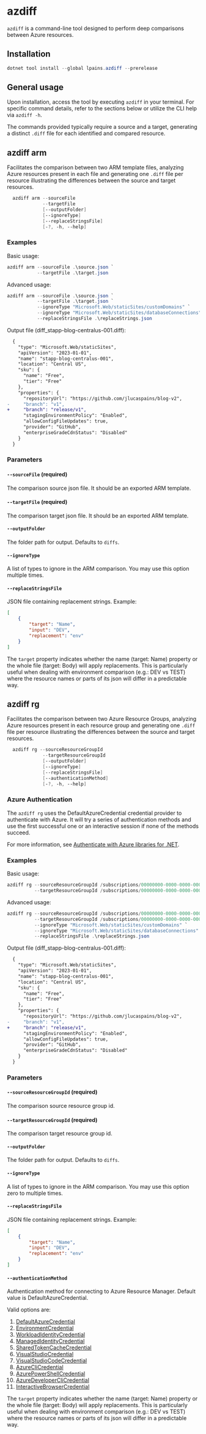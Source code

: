 # azdiff
`azdiff` is a command-line tool designed to perform deep comparisons between Azure resources.

## Installation
```powershell
dotnet tool install --global lpains.azdiff --prerelease
```

## General usage
Upon installation, access the tool by executing `azdiff` in your terminal. For specific command details, refer to the sections below or utilize the CLI help via `azdiff -h`.

The commands provided typically require a source and a target, generating a distinct `.diff` file for each identified and compared resource.

## azdiff arm
Facilitates the comparison between two ARM template files, analyzing Azure resources present in each file and generating one `.diff` file per resource illustrating the differences between the source and target resources.

```powershell
  azdiff arm --sourceFile
             --targetFile
             [--outputFolder]
             [--ignoreType]
             [--replaceStringsFile]
             [-?, -h, --help]
```

### Examples
Basic usage:
```powershell
azdiff arm --sourceFile .\source.json `
           --targetFile .\target.json
```

Advanced usage:
```powershell
azdiff arm --sourceFile .\source.json `
           --targetFile .\target.json `
           --ignoreType "Microsoft.Web/staticSites/customDomains" `
           --ignoreType "Microsoft.Web/staticSites/databaseConnections" `
           --replaceStringsFile .\replaceStrings.json
```

Output file (diff_stapp-blog-centralus-001.diff):
```diff
  {
    "type": "Microsoft.Web/staticSites",
    "apiVersion": "2023-01-01",
    "name": "stapp-blog-centralus-001",
    "location": "Central US",
    "sku": {
      "name": "Free",
      "tier": "Free"
    },
    "properties": {
      "repositoryUrl": "https://github.com/jlucaspains/blog-v2",
-     "branch": "v1",
+     "branch": "release/v1",
      "stagingEnvironmentPolicy": "Enabled",
      "allowConfigFileUpdates": true,
      "provider": "GitHub",
      "enterpriseGradeCdnStatus": "Disabled"
    }
  }

```

### Parameters
#### `--sourceFile` (required)

The comparison source json file. It should be an exported ARM template.

#### `--targetFile` (required)

The comparison target json file. It should be an exported ARM template.

#### `--outputFolder`

The folder path for output. Defaults to `diffs`.

#### `--ignoreType`

A list of types to ignore in the ARM comparison. You may use this option multiple times.

#### `--replaceStringsFile`

JSON file containing replacement strings. Example:

```json
[
    {
        "target": "Name",
        "input": "DEV",
        "replacement": "env"
    }
]
```

The `target` property indicates whether the name (target: Name) property or the whole file (target: Body) will apply replacements. This is particularly useful when dealing with environment comparison (e.g.: DEV vs TEST) where the resource names or parts of its json will differ in a predictable way.

## azdiff rg
Facilitates the comparison between two Azure Resource Groups, analyzing Azure resources present in each resource group and generating one `.diff` file per resource illustrating the differences between the source and target resources.

```powershell
  azdiff rg --sourceResourceGroupId
             --targetResourceGroupId
             [--outputFolder]
             [--ignoreType]
             [--replaceStringsFile]
             [--authenticationMethod]
             [-?, -h, --help]
```

### Azure Authentication
The `azdiff rg` uses the DefaultAzureCredential credential provider to authenticate with Azure. It will try a series of authentication methods and use the first successful one or an interactive session if none of the methods succeed.

For more information, see [Authenticate with Azure libraries for .NET](https://learn.microsoft.com/en-us/dotnet/api/overview/azure/identity-readme?view=azure-dotnet).

### Examples
Basic usage:
```powershell
azdiff rg --sourceResourceGroupId /subscriptions/00000000-0000-0000-0000-000000000000/resourceGroups/rg-dev-001 `
          --targetResourceGroupId /subscriptions/00000000-0000-0000-0000-000000000000/resourceGroups/rg-test-001
```

Advanced usage:
```powershell
azdiff rg --sourceResourceGroupId /subscriptions/00000000-0000-0000-0000-000000000000/resourceGroups/rg-dev-001 `
          --targetResourceGroupId /subscriptions/00000000-0000-0000-0000-000000000000/resourceGroups/rg-test-001 `
          --ignoreType "Microsoft.Web/staticSites/customDomains" `
          --ignoreType "Microsoft.Web/staticSites/databaseConnections" `
          --replaceStringsFile .\replaceStrings.json
```

Output file (diff_stapp-blog-centralus-001.diff):
```diff
  {
    "type": "Microsoft.Web/staticSites",
    "apiVersion": "2023-01-01",
    "name": "stapp-blog-centralus-001",
    "location": "Central US",
    "sku": {
      "name": "Free",
      "tier": "Free"
    },
    "properties": {
      "repositoryUrl": "https://github.com/jlucaspains/blog-v2",
-     "branch": "v1",
+     "branch": "release/v1",
      "stagingEnvironmentPolicy": "Enabled",
      "allowConfigFileUpdates": true,
      "provider": "GitHub",
      "enterpriseGradeCdnStatus": "Disabled"
    }
  }

```

### Parameters
#### `--sourceResourceGroupId` (required)

The comparison source resource group id.

#### `--targetResourceGroupId` (required)

The comparison target resource group id.

#### `--outputFolder`
The folder path for output. Defaults to `diffs`.

#### `--ignoreType`
A list of types to ignore in the ARM comparison. You may use this option zero to multiple times.

#### `--replaceStringsFile`
JSON file containing replacement strings. Example:

```json
[
    {
        "target": "Name",
        "input": "DEV",
        "replacement": "env"
    }
]
```

#### `--authenticationMethod`
Authentication method for connecting to Azure Resource Manager. Default value is DefaultAzureCredential.

Valid options are:
1. [DefaultAzureCredential](https://learn.microsoft.com/en-us/dotnet/api/azure.identity.DefaultAzureCredential?view=azure-dotnet)
2. [EnvironmentCredential](https://learn.microsoft.com/en-us/dotnet/api/azure.identity.EnvironmentCredential?view=azure-dotnet)
3. [WorkloadIdentityCredential](https://learn.microsoft.com/en-us/dotnet/api/azure.identity.WorkloadIdentityCredential?view=azure-dotnet)
4. [ManagedIdentityCredential](https://learn.microsoft.com/en-us/dotnet/api/azure.identity.ManagedIdentityCredential?view=azure-dotnet)
5. [SharedTokenCacheCredential](https://learn.microsoft.com/en-us/dotnet/api/azure.identity.SharedTokenCacheCredential?view=azure-dotnet)
6. [VisualStudioCredential](https://learn.microsoft.com/en-us/dotnet/api/azure.identity.VisualStudioCredential?view=azure-dotnet)
7. [VisualStudioCodeCredential](https://learn.microsoft.com/en-us/dotnet/api/azure.identity.VisualStudioCodeCredential?view=azure-dotnet)
8. [AzureCliCredential](https://learn.microsoft.com/en-us/dotnet/api/azure.identity.AzureCliCredential?view=azure-dotnet)
9. [AzurePowerShellCredential](https://learn.microsoft.com/en-us/dotnet/api/azure.identity.AzurePowerShellCredential?view=azure-dotnet)
10. [AzureDeveloperCliCredential](https://learn.microsoft.com/en-us/dotnet/api/azure.identity.AzureDeveloperCliCredential?view=azure-dotnet)
11. [InteractiveBrowserCredential](https://learn.microsoft.com/en-us/dotnet/api/azure.identity.InteractiveBrowserCredential?view=azure-dotnet)

The `target` property indicates whether the name (target: Name) property or the whole file (target: Body) will apply replacements. This is particularly useful when dealing with environment comparison (e.g.: DEV vs TEST) where the resource names or parts of its json will differ in a predictable way.